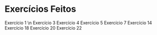 # Exercícios Feitos
Exercício 1 \n
Exercício 3
Exercício 4
Exercício 5
Exercício 7
Exercício 14
Exercício 18
Exercício 20
Exercício 22
